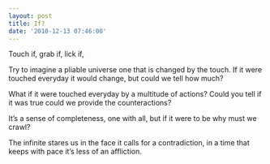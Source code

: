 ```yaml
---
layout: post
title: If?
date: '2010-12-13 07:46:00'
---
```


Touch if,
grab if,
lick if,

Try to imagine a pliable universe
one that is changed by the touch.
If it were touched everyday
it would change, but could we tell how much?

What if it were touched everyday
by a multitude of actions?
Could you tell if it was true
could we provide the counteractions?

It’s a sense of completeness,
one with all,
but if it were to be
why must we crawl?

The infinite stares us in the face
it calls for a contradiction,
in a time that keeps with pace
it’s less of an affliction.
